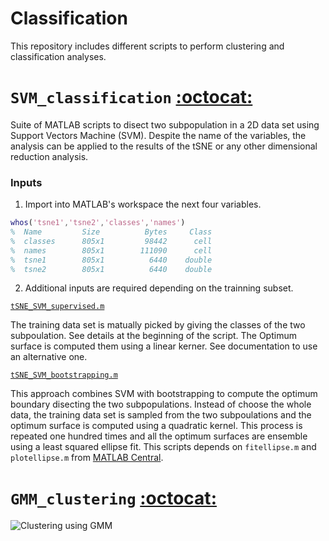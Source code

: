 Classification
==============

This repository includes different scripts to perform clustering and classification analyses.


# `SVM_classification` [:octocat:](https://github.com/mscastillo/Classification/tree/master/SVM_classification)

Suite of MATLAB scripts to disect two subpopulation in a 2D data set using Support Vectors Machine (SVM). Despite the name of the variables, the analysis can be applied to the results of the tSNE or any other dimensional reduction analysis.

### Inputs

1. Import into MATLAB's workspace the next four variables.
```matlab
whos('tsne1','tsne2','classes','names')
%  Name         Size          Bytes     Class
%  classes      805x1         98442      cell
%  names        805x1        111090      cell
%  tsne1        805x1          6440    double
%  tsne2        805x1          6440    double
```

2. Additional inputs are required depending on the trainning subset.

 [`tSNE_SVM_supervised.m`](https://github.com/mscastillo/Classification/tree/master/SVM_classification)
 
 The training data set is matually picked by giving the classes of the two subpoulation. See details at the beginning of the script. The Optimum surface is computed them using a linear kerner. See documentation to use an alternative one.

 [`tSNE_SVM_bootstrapping.m`](https://github.com/mscastillo/Classification/tree/master/SVM_classification)
 
 This approach combines SVM with bootstrapping to compute the optimum boundary disecting the two subpopulations. Instead of choose the whole data, the training data set is sampled from the two subpoulations and the optimum surface is computed using a quadratic kernel. This process is repeated one hundred times and all the optimum surfaces are ensemble using a least squared ellipse fit. This scripts depends on `fitellipse.m` and `plotellipse.m` from [MATLAB Central](http://www.mathworks.com/matlabcentral/fileexchange/15125-fitellipse-m).



# `GMM_clustering` [:octocat:](https://github.com/mscastillo/Analyses/tree/master/GMM_clustering)

![Clustering using GMM](https://raw.githubusercontent.com/mscastillo/FSE/master/Examples/gmm_clustering.jpg)


